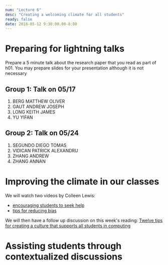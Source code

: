 ```yaml
---
num: "Lecture 6"
desc: "Creating a welcoming climate for all students"
ready: false
date: 2018-05-12 9:30:00.00-8:00
---
```


# Preparing for lightning talks

Prepare a 5 minute talk about the research paper that you read as part of h01. You may prepare slides for your presentation although it is not necessary
## Group 1: Talk on 05/17

1. BERG	MATTHEW OLIVER
2. GAUT	ANDREW JOSEPH
3. LONG	KEITH JAMES
4. YU	YIFAN

## Group 2: Talk on 05/24

1. SEGUNDO	DIEGO TOMAS
2. VIDICAN	PATRICK ALEXANDRU
3. ZHANG	ANDREW
4. ZHANG	ANNAN

# Improving the climate in our classes

We will watch two videos by Colleen Lewis:
* [encouraging students to seek help](https://www.youtube.com/watch?v=J91iM8naM4o&index=8&list=PLHqz-wcqDQIEMMuXadwy90YxN2Qb4SrXT) 
* [tips for reducing bias](https://www.youtube.com/watch?v=f0KF3BBt1IY&index=1&list=PLHqz-wcqDQIEMMuXadwy90YxN2Qb4SrXT)

We will then have a follow up discussion on this week's reading: [Twelve tips for creating a culture that supports all students in computing](https://inroads.acm.org/article.cfm?aid=3148524)


# Assisting students through contextualized discussions



